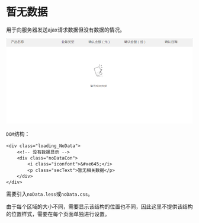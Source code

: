# 暂无数据

用于向服务器发送ajax请求数据但没有数据的情况。

![PNG](./img/nodata.png) 

`DOM`结构：

```
<div class="loading_NoData">
	<<!-- 没有数据显示 -->
	<div class="noDataCon">
		<i class="iconfont">&#xe645;</i>
		<p class="secText">暂无相关数据</p>
	</div>
</div>
```

需要引入`noData.less`或`noData.css`。

由于每个区域的大小不同，需要显示该结构的位置也不同，因此这里不提供该结构的位置样式，需要在每个页面单独进行设置。


